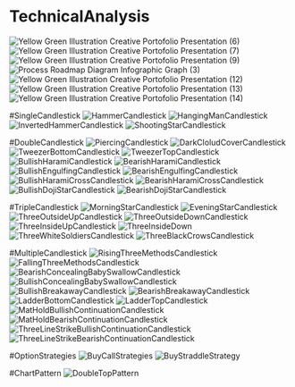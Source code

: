 # TechnicalAnalysis
![Yellow Green Illustration Creative Portofolio Presentation  (6)](https://github.com/ritesh143kr/TechnicalAnalysis/assets/127919799/4da38ca6-cfc4-4ba2-a7ff-ec6461be0f01)
![Yellow Green Illustration Creative Portofolio Presentation  (7)](https://github.com/ritesh143kr/TechnicalAnalysis/assets/127919799/83d306b0-05dc-48f7-84c5-dda25c4d5a0e)
![Yellow Green Illustration Creative Portofolio Presentation  (9)](https://github.com/ritesh143kr/TechnicalAnalysis/assets/127919799/7b3ca019-f2d1-4993-b962-a6b158e737ec)
![Process Roadmap Diagram Infographic Graph (3)](https://github.com/ritesh143kr/TechnicalAnalysis/assets/127919799/6b399834-ca35-4b95-b218-15fd1d6e1669)
![Yellow Green Illustration Creative Portofolio Presentation  (12)](https://github.com/ritesh143kr/TechnicalAnalysis/assets/127919799/672b247d-7bd0-497b-8416-e065e0191de9)
![Yellow Green Illustration Creative Portofolio Presentation  (13)](https://github.com/ritesh143kr/TechnicalAnalysis/assets/127919799/aacd3a8e-dce0-441c-91b3-ad99b08f44f5)
![Yellow Green Illustration Creative Portofolio Presentation  (14)](https://github.com/ritesh143kr/TechnicalAnalysis/assets/127919799/a6e0e915-f4d2-4038-a440-47d83d7415ad)

#SingleCandlestick
![HammerCandlestick](https://github.com/ritesh143kr/TechnicalAnalysis/assets/127919799/8b1e16e8-b3e5-4fc1-b565-d50c214ca3ac)
![HangingManCandlestick](https://github.com/ritesh143kr/TechnicalAnalysis/assets/127919799/5b8af707-b168-4c44-989e-b4e7e8734ef3)
![InvertedHammerCandlestick](https://github.com/ritesh143kr/TechnicalAnalysis/assets/127919799/b8086343-4ff9-4e93-b967-8fcb0c9c401f)
![ShootingStarCandlestick](https://github.com/ritesh143kr/TechnicalAnalysis/assets/127919799/db44824f-6977-4efb-95a8-f5158f848b40)

#DoubleCandlestick
![PiercingCandlestick](https://github.com/ritesh143kr/TechnicalAnalysis/assets/127919799/4a15955c-b1d6-40e4-9658-26355a5d99e9)
![DarkCloludCoverCandlestick](https://github.com/ritesh143kr/TechnicalAnalysis/assets/127919799/65e7ae83-7592-4544-959e-2c2e2f66e389)
![TweezerBottomCandlestick](https://github.com/ritesh143kr/TechnicalAnalysis/assets/127919799/0ace9c37-c617-4221-ae19-91d74ee5adb2)
![TweezerTopCandlestick](https://github.com/ritesh143kr/TechnicalAnalysis/assets/127919799/298321a4-4093-4651-9ed6-7fbe7f0def5d)
![BullishHaramiCandlestick](https://github.com/ritesh143kr/TechnicalAnalysis/assets/127919799/92344616-9555-4cc5-b845-a2b5c29439ef)
![BearishHaramiCandlestick](https://github.com/ritesh143kr/TechnicalAnalysis/assets/127919799/0f664a5b-fb23-480c-bc8b-afb8e430ed86)
![BullishEngulfingCandlestick](https://github.com/ritesh143kr/TechnicalAnalysis/assets/127919799/b1facaa9-e255-47b2-a421-e5fa84afcfc6)
![BearishEngulfingCandlestick](https://github.com/ritesh143kr/TechnicalAnalysis/assets/127919799/7e8069a4-895c-4771-a012-b2d018bbe636)
![BullishHaramiCrossCandlestick](https://github.com/ritesh143kr/TechnicalAnalysis/assets/127919799/72a6608b-0292-4298-8fd6-71660e9723fe)
![BearishHaramiCrossCandlestick](https://github.com/ritesh143kr/TechnicalAnalysis/assets/127919799/7d397834-5aed-4b6a-808e-2038b769f3b0)
![BullishDojiStarCandlestick](https://github.com/ritesh143kr/TechnicalAnalysis/assets/127919799/fa4d534b-7c7a-4607-be6a-509cfb5eea5c)
![BearishDojiStarCandlestick](https://github.com/ritesh143kr/TechnicalAnalysis/assets/127919799/0997d054-a649-441c-8a77-faae49a53fd2)

#TripleCandlestick
![MorningStarCandlestick](https://github.com/ritesh143kr/TechnicalAnalysis/assets/127919799/56f08156-dbf1-4f3b-bfac-53475aa641e5)
![EveningStarCandlestick](https://github.com/ritesh143kr/TechnicalAnalysis/assets/127919799/61ba53c9-e0fe-41b0-a756-bd85ddb7dc42)
![ThreeOutsideUpCandlestick](https://github.com/ritesh143kr/TechnicalAnalysis/assets/127919799/5995dabe-c3ff-4a50-909a-7ab76fe5f6fb)
![ThreeOutsideDownCandlestick](https://github.com/ritesh143kr/TechnicalAnalysis/assets/127919799/78657efc-9086-4553-a170-426f347f657b)
![ThreeInsideUpCandlestick](https://github.com/ritesh143kr/TechnicalAnalysis/assets/127919799/96df4153-b1e4-4710-acdf-26772657b7e2)
![ThreeInsideDown](https://github.com/ritesh143kr/TechnicalAnalysis/assets/127919799/cee88b34-19ec-41a0-a625-32c56f8a2e3b)
![ThreeWhiteSoldiersCandlestick](https://github.com/ritesh143kr/TechnicalAnalysis/assets/127919799/56e4a098-7756-4b6b-9ccb-d6ffb869704c)
![ThreeBlackCrowsCandlestick](https://github.com/ritesh143kr/TechnicalAnalysis/assets/127919799/f454c0cb-1624-4e75-a614-32db93175b9d)




#MultipleCandlestick
![RisingThreeMethodsCandlestick](https://github.com/ritesh143kr/TechnicalAnalysis/assets/127919799/a50ef032-4a4f-4197-8605-165a5bf5b5eb)
![FallingThreeMethodsCandlestick](https://github.com/ritesh143kr/TechnicalAnalysis/assets/127919799/0d3386f6-909f-4034-a4a6-2532ca054f30)
![BearishConcealingBabySwallowCandlestick](https://github.com/ritesh143kr/TechnicalAnalysis/assets/127919799/66871b15-6145-407b-83ab-e250b28c23ea)
![BullishConcealingBabySwallowCandlestick](https://github.com/ritesh143kr/TechnicalAnalysis/assets/127919799/ded04808-4812-4529-a19a-575ebb851177)
![BullishBreakawayCandlestick](https://github.com/ritesh143kr/TechnicalAnalysis/assets/127919799/8c20ea3a-10e4-46c5-a74e-0580f09ad204)
![BearishBreakawayCandlestick](https://github.com/ritesh143kr/TechnicalAnalysis/assets/127919799/e7fc6534-f99d-4eb9-9ff9-96681802a3f3)
![LadderBottomCandlestick](https://github.com/ritesh143kr/TechnicalAnalysis/assets/127919799/28902699-dea4-4f56-a22a-7ca254a4c4cd)
![LadderTopCandlestick](https://github.com/ritesh143kr/TechnicalAnalysis/assets/127919799/21588e7b-d713-434f-bf2a-7a17602eaae5)
![MatHoldBullishContinuationCandlestick](https://github.com/ritesh143kr/TechnicalAnalysis/assets/127919799/2d19dc17-57cd-4529-a6e8-ae3f03b77ffb)
![MatHoldBearishContinuationCandlestick](https://github.com/ritesh143kr/TechnicalAnalysis/assets/127919799/f8d03071-c66c-4ccf-aa80-81c43929e6f3)
![ThreeLineStrikeBullishContinuationCandlestick](https://github.com/ritesh143kr/TechnicalAnalysis/assets/127919799/5029ebcf-d745-45a5-9138-69fb443b2c30)
![ThreeLineStrikeBearishContinuationCandlestick](https://github.com/ritesh143kr/TechnicalAnalysis/assets/127919799/27920205-09fb-4823-a35d-cd523e89291a)


#OptionStrategies
![BuyCallStrategies](https://github.com/ritesh143kr/TechnicalAnalysis/assets/127919799/21d40c94-397f-4622-8ced-9f589084ee28)
![BuyStraddleStrategy](https://github.com/ritesh143kr/TechnicalAnalysis/assets/127919799/1aacc0a8-728b-4834-9938-e582f0161f47)

#ChartPattern
![DoubleTopPattern](https://github.com/ritesh143kr/TechnicalAnalysis/assets/127919799/4db13e09-b2ac-43a1-ada9-5e8444deaa67)














